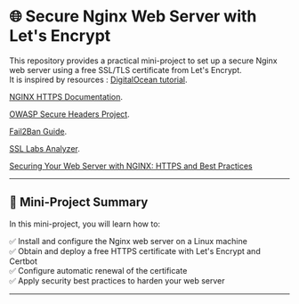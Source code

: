 # 🌐 Secure Nginx Web Server with Let's Encrypt

This repository provides a practical mini-project to set up a secure Nginx web server using a free SSL/TLS certificate from Let's Encrypt.  
It is inspired by resources :
[DigitalOcean tutorial](https://www.digitalocean.com/community/tutorials/how-to-secure-nginx-with-let-s-encrypt-on-ubuntu-20-04).
 
[NGINX HTTPS Documentation](https://nginx.org/en/docs/http/configuring_https_servers.html).

[OWASP Secure Headers Project](https://owasp.org/www-project-secure-headers).

[Fail2Ban Guide](https://www.fail2ban.org).

[SSL Labs Analyzer](https://www.ssllabs.com/ssltest/).

[Securing Your Web Server with NGINX: HTTPS and Best Practices](https://medium.com/@mathur.danduprolu/securing-your-web-server-with-nginx-https-and-best-practices-part-5-7-99ad19bf5b1f)

---

## 🚀 Mini-Project Summary

In this mini-project, you will learn how to:

✅ Install and configure the Nginx web server on a Linux machine  
✅ Obtain and deploy a free HTTPS certificate with Let's Encrypt and Certbot  
✅ Configure automatic renewal of the certificate  
✅ Apply security best practices to harden your web server  

---
